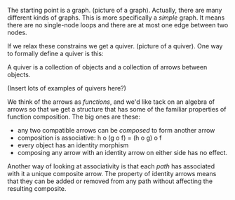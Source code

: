 The starting point is a graph. (picture of a graph). Actually, there are many different kinds of graphs. This is more specifically a *simple* graph. It means there are no single-node loops and there are at most one edge between two nodes.

If we relax these constrains we get a quiver. (picture of a quiver). One way to formally define a quiver is this:

A quiver is a collection of objects and a collection of arrows between objects.


(Insert lots of examples of quivers here?)


We think of the arrows as *functions*, and we'd like tack on an algebra of arrows so that we get a structure that has some of the familiar  properties of function composition. The big ones are these:

  - any two compatible arrows can be *composed* to form another arrow
  - composition is associative: h o (g o f) = (h o g) o f
  - every object has an identity morphism
  - composing any arrow with an identity arrow on either side has no effect.

Another way of looking at associativity is that each *path* has associated with it a unique composite arrow. The property of identity arrows means that they can be added or removed from any path without affecting the resulting composite.
